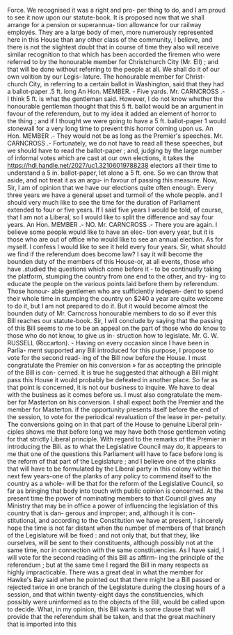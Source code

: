 Force. We recognised it was a right and pro- per thing to do, and I am proud to see it now upon our statute-book. It is proposed now that we shall arrange for a pension or superannua- tion allowance for our railway employés. They are a large body of men, more numerously represented here in this House than any other class of the community, I believe, and there is not the slightest doubt that in course of time they also will receive similar recognition to that which has been accorded the firemen who were referred to by the honourable member for Christchurch City (Mr. Ell) ; and that will be done without referring to the people at all. We shall do it of our own volition by our Legis- lature. The honourable member for Christ- church City, in referring to a certain ballot in Washington, said that they had a ballot-paper .5 ft. long An Hon. MEMBER. - Five yards. Mr. CARNCROSS .- I think 5 ft. is what the gentleman said. However, I do not know whether the honourable gentleman thought that this 5 ft. ballot would be an argument in favour of the referendum, but to my idea it added an element of horror to the thing ; and if I thought we were going to have a 5 ft. ballot-paper 1 would stonewall for a very long time to prevent this horror coming upon us. An Hon. MEMBER .- They would not be as long as the Premier's speeches. Mr. CARNCROSS .- Fortunately, we do not have to read all these speeches, but we should have to read the ballot-paper ; and, judging by the large number of informal votes which are cast at our own elections, it takes the https://hdl.handle.net/2027/uc1.32106019788238 electors all their time to understand a 5 in. ballot-paper, let alone a 5 ft. one. So we can throw that aside, and not treat it as an argu- in favour of passing this measure. Now, Sir, I am of opinion that we have our elections quite often enough. Every three years we have a general upset and turmoil of the whole people. and I should very much like to see the time for the duration of Parliament extended to four or five years. If I said five years I would be told, of course, that I am not a Liberal, so I would like to split the difference and say four years. An Hon. MEMBER .- NO. Mr. CARNCROSS .- There you are again. I believe some people would like to have an elec- tion every year, but it is those who are out of office who would like to see an annual election. As for myself. I confess I would like to see it held every four years. Sir, what should we find if the referendum does become law? I say it will become the bounden duty of the members of this House-or, at all events, those who have .studied the questions which come before it - to be continually taking the platform, stumping the country from one end to the other, and try- ing to educate the people on the various points laid before them by referendum. Those honour- able gentlemen who are sufficiently indepen- dent to spend their whole time in stumping the country on $240 a year are quite welcome to do it, but I am not prepared to do it. But it would become almost the bounden duty of Mr. Carncross honourable members to do so if ever this Bill reaches our statute-book. Sir, I will conclude by saying that the passing of this Bill seems to me to be an appeal on the part of those who do know to those who do not know, to give us in- struction how to legislate. Mr. G. W. RUSSELL (Riccarton). - Having on every occasion since I have been in Parlia- ment supported any Bill introduced for this purpose, I propose to vote for the second read- ing of the Bill now before the House. I must congratulate the Premier on his conversion » far as accepting the principle of the Bill is con- cerned. It is true he suggested that although a Bill might pass this House it would probably be defeated in another place. So far as that point is concerned, it is not our business to inquire. We have to deal with the business as it comes before us. I must also congratulate the mem- ber for Masterton on his conversion. I shall expect both the Premier and the member for Masterton. if the opportunity presents itself before the end of the session, to vote for the periodical revaluation of the lease in per- petuity. The conversions going on in that part of the House to genuine Liberal prin- ciples shows me that before long we may have both those gentlemen voting for that strictly Liberal principle. With regard to the remarks of the Premier in introducing the Bili. as to what the Legislative Council may do, it appears to me that one of the questions this Parliament will have to face before long is the reform of that part of the Legislature ; and I believe one of the planks that will have to be formulated by the Liberal party in this colony within the next few years-one of the planks of any policy to commend itself to the country as a whole- will be that for the reform of the Legislative Council, so far as bringing that body into touch with public opinion is concerned. At the present time the power of nominating members to that Council gives any Ministry that may be in office a power of influencing the legislation of this country that is dan- gerous and improper; and, although it is con- stitutional, and according to the Constitution we have at present, I sincerely hope the time is not far distant when the number of members of that branch of the Legislature will be fixed : and not only that, but that they, like ourselves, will be sent to their constituents, although possibly not at the same time, nor in connection with the same constituencies. As I have said, I will vote for the second reading of this Bill as affirm- ing the principle of the referendum ; but at the same time I regard the Bill in many respects as highly impracticable. There was a great deal in what the member for Hawke's Bay said when he pointed out that there might be a Bill passed or rejected twice in one branch of the Legislature during the closing hours of a session, and that within twenty-eight days the constituencies, which possibly were uninformed as to the objects of the Bill, would be called upon to decide. What, in my opinion, this Bill wants is some clause that will provide that the referendum shall be taken, and that the great machinery that is imported into this 